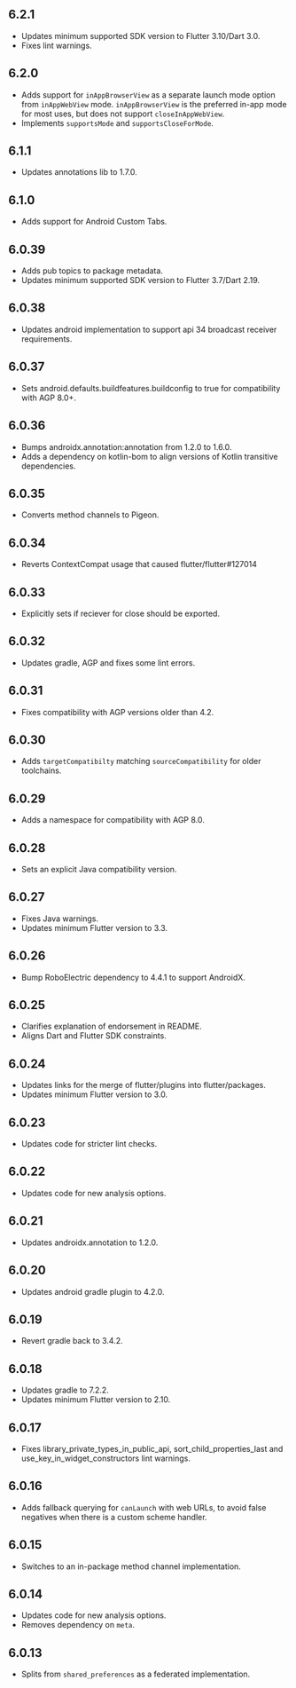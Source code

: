 ## 6.2.1

* Updates minimum supported SDK version to Flutter 3.10/Dart 3.0.
* Fixes lint warnings.

## 6.2.0

* Adds support for `inAppBrowserView` as a separate launch mode option from
  `inAppWebView` mode. `inAppBrowserView` is the preferred in-app mode for most uses,
  but does not support `closeInAppWebView`.
* Implements `supportsMode` and `supportsCloseForMode`.

## 6.1.1

* Updates annotations lib to 1.7.0.

## 6.1.0

* Adds support for Android Custom Tabs.

## 6.0.39

* Adds pub topics to package metadata.
* Updates minimum supported SDK version to Flutter 3.7/Dart 2.19.

## 6.0.38

* Updates android implementation to support api 34 broadcast receiver requirements.

## 6.0.37

* Sets android.defaults.buildfeatures.buildconfig to true for compatibility with AGP 8.0+.

## 6.0.36

* Bumps androidx.annotation:annotation from 1.2.0 to 1.6.0.
* Adds a dependency on kotlin-bom to align versions of Kotlin transitive dependencies.

## 6.0.35

* Converts method channels to Pigeon.

## 6.0.34

* Reverts ContextCompat usage that caused flutter/flutter#127014

## 6.0.33

* Explicitly sets if reciever for close should be exported.

## 6.0.32

* Updates gradle, AGP and fixes some lint errors.

## 6.0.31

* Fixes compatibility with AGP versions older than 4.2.

## 6.0.30

* Adds `targetCompatibilty` matching `sourceCompatibility` for older toolchains.

## 6.0.29

* Adds a namespace for compatibility with AGP 8.0.

## 6.0.28

* Sets an explicit Java compatibility version.

## 6.0.27

* Fixes Java warnings.
* Updates minimum Flutter version to 3.3.

## 6.0.26

* Bump RoboElectric dependency to 4.4.1 to support AndroidX.

## 6.0.25

* Clarifies explanation of endorsement in README.
* Aligns Dart and Flutter SDK constraints.

## 6.0.24

* Updates links for the merge of flutter/plugins into flutter/packages.
* Updates minimum Flutter version to 3.0.

## 6.0.23

* Updates code for stricter lint checks.

## 6.0.22

* Updates code for new analysis options.

## 6.0.21

* Updates androidx.annotation to 1.2.0.

## 6.0.20

* Updates android gradle plugin to 4.2.0.

## 6.0.19

* Revert gradle back to 3.4.2.

## 6.0.18

* Updates gradle to 7.2.2.
* Updates minimum Flutter version to 2.10.

## 6.0.17

* Fixes library_private_types_in_public_api, sort_child_properties_last and use_key_in_widget_constructors
  lint warnings.

## 6.0.16

* Adds fallback querying for `canLaunch` with web URLs, to avoid false negatives
  when there is a custom scheme handler.

## 6.0.15

* Switches to an in-package method channel implementation.

## 6.0.14

* Updates code for new analysis options.
* Removes dependency on `meta`.

## 6.0.13

* Splits from `shared_preferences` as a federated implementation.
